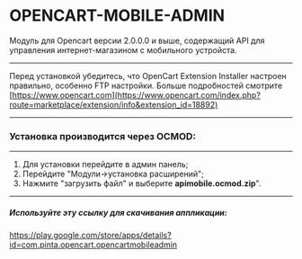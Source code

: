 OPENCART-MOBILE-ADMIN 
=====================
Модуль для Opencart версии 2.0.0.0 и выше, содержащий API для управления интернет-магазином с мобильного устройста.  
***

Перед установкой убедитесь, что OpenCart Extension Installer настроен правильно,
особенно FTP настройки.
Больше подробностей смотрите [https://www.opencart.com](https://www.opencart.com/index.php?route=marketplace/extension/info&extension_id=18892)

***
###  Установка производится через OCMOD:
***
1. Для установки перейдите в админ панель;
2. Перейдите "Модули->установка расширений";
3. Нажмите "загрузить файл" и выберите **apimobile.ocmod.zip**".

***

##### Используйте эту ссылку для скачивания аппликации:
https://play.google.com/store/apps/details?id=com.pinta.opencart.opencartmobileadmin